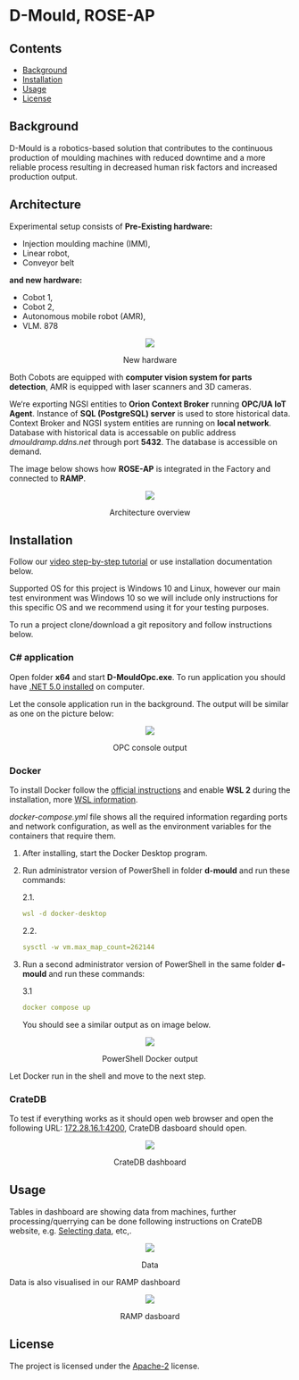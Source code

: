 # D-Mould, ROSE-AP

## Contents

- [Background](#background)
- [Installation](#Installation)
- [Usage](#usage)
- [License](#license)


## Background

D-Mould is a robotics-based solution that contributes to the continuous production of moulding machines with reduced downtime and a more reliable process resulting in decreased human risk factors and increased production output.

## Architecture

Experimental setup consists of **Pre-Existing hardware:**
* Injection moulding machine (IMM), 
* Linear robot, 
* Conveyor belt 

**and new hardware:**
* Cobot 1, 
* Cobot 2,
* Autonomous mobile robot (AMR),
* VLM. 878


<div>
  <p align="center">
    <img src="newHW.jpg">
  </p>
  <p align="center">New hardware</p>
</div>

Both Cobots are equipped with **computer vision system for parts detection**, AMR is equipped with laser scanners and 3D cameras.

We‘re exporting NGSI entities to **Orion Context Broker** running **OPC/UA IoT Agent**. Instance of **SQL (PostgreSQL) server** is used to store historical data. Context Broker and NGSI system entities are running on **local network**. Database with historical data is accessable on public address *dmouldramp.ddns.net* through port **5432**. The database is accessible on demand. 

The image below shows how **ROSE-AP** is integrated in the Factory and connected to **RAMP**.

<div>
  <p align="center">
    <img src="figure1.png">
  </p>
  <p align="center">Architecture overview</p>
</div>


## Installation

Follow our  [video step-by-step tutorial](https://youtu.be/zo8Bf4FP3qM) or use installation documentation below.

Supported OS for this project is Windows 10 and Linux, however our main test environment was Windows 10 so we will include only instructions for this specific OS and we recommend using it for your testing purposes.

To run a project clone/download a git repository and follow instructions below.


### C# application

Open folder **x64** and start **D-MouldOpc.exe**. To run application you should have [.NET 5.0 installed](https://dotnet.microsoft.com/en-us/download/dotnet/5.0) on computer.

Let the console application run in the background. The output will be similar as one on the picture below:

<div>
  <p align="center">
    <img src="opcConsoleApp.png">
  </p>
  <p align="center">OPC console output</p>
</div>


### Docker 

To install Docker follow the [official instructions](https://docs.docker.com/desktop/install/windows-install/) and enable **WSL 2** during the installation, more [WSL information](https://docs.docker.com/desktop/windows/wsl/).

*docker-compose.yml* file shows all the required information regarding ports and network configuration, as well as the environment variables for the containers that require them.

1. After installing, start the Docker Desktop program.

2. Run administrator version of PowerShell in folder **d-mould** and run these commands:

    2.1.  
    ```yaml
    wsl -d docker-desktop
    ```
    2.2.

    ```yaml
    sysctl -w vm.max_map_count=262144
    ```
3. Run a second administrator version of PowerShell in the same folder **d-mould** and run these commands:

    3.1
    ```yaml
    docker compose up
    ```
    You should see a similar output as on image below.
<div>
  <p align="center">
    <img src="output.png">
  </p>
  <p align="center">PowerShell Docker output</p>
</div>

Let Docker run in the shell and move to the next step.

### CrateDB

To test if everything works as it should open web browser and open the following URL:
[172.28.16.1:4200](http://172.28.16.1:4200), CrateDB dasboard should open.

<div>
  <p align="center">
    <img src="crateDb.png">
  </p>
  <p align="center">CrateDB dashboard</p>
</div>

## Usage

Tables in dashboard are showing data from machines, further processing/querrying can be done following instructions on CrateDB website, e.g. [Selecting data](https://crate.io/docs/crate/reference/en/5.1/general/dql/selects.html), etc,.
<div>
  <p align="center">
    <img src="crateDbTables.png">
  </p>
  <p align="center">Data</p>
</div>

Data is also visualised in our RAMP dashboard
<div>
  <p align="center">
    <img src="dashboard.png">
  </p>
  <p align="center">RAMP dasboard</p>
</div>



## License

The project is licensed under the [Apache-2](https://opensource.org/licenses/Apache-2.0) license.
